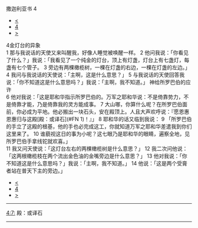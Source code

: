 ﻿





 撒迦利亚书 4




* [<](bible/ZEC03.md)
* [4](bible/ZEC.md)
* [>](bible/ZEC05.md)



 
4金灯台的异象  
1 那与我说话的天使又来叫醒我，好像人睡觉被唤醒一样。 
2 他问我说：「你看见了什么？」我说：「我看见了一个纯金的灯台，顶上有灯盏，灯台上有七盏灯，每盏有七个管子。 
3 旁边有两棵橄榄树，一棵在灯盏的右边，一棵在灯盏的左边。」 
4 我问与我说话的天使说：「主啊，这是什么意思？」 
5 与我说话的天使回答我说：「你不知道这是什么意思吗？」我说：「主啊，我不知道。」 神给所罗巴伯的应许  
6 他对我说：「这是耶和华指示所罗巴伯的。万军之耶和华说：不是倚靠势力，不是倚靠才能，乃是倚靠我的灵方能成事。 
7 大山哪，你算什么呢？在所罗巴伯面前，你必成为平地。他必搬出一块石头，安在殿顶上。人且大声欢呼说：『愿恩惠恩惠归与这殿[殿：或译石](#FN
1)！』」 
8 耶和华的话又临到我说： 
9 「所罗巴伯的手立了这殿的根基，他的手也必完成这工，你就知道万军之耶和华差遣我到你们这里来了。 
10 谁藐视这日的事为小呢？这七眼乃是耶和华的眼睛，遍察全地，见所罗巴伯手拿线铊就欢喜。」  
11 我又问天使说：「这灯台左右的两棵橄榄树是什么意思？」 
12 我二次问他说：「这两根橄榄枝在两个流出金色油的金嘴旁边是什么意思？」 
13 他对我说：「你不知道这是什么意思吗？」我说：「主啊，我不知道。」 
14 他说：「这是两个受膏者站在普天下主的旁边。」 
* [<](bible/ZEC03.md)
* [4](bible/ZEC.md)
* [>](bible/ZEC05.md)





---


[4:7:](#V7)
殿：或译石




---









